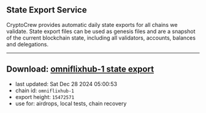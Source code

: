 ## State Export Service
CryptoCrew provides automatic daily state exports for all chains we validate. State export files can be used as genesis files and are a snapshot of the current blockchain state, including all validators, accounts, balances and delegations.

---
**Download: [omniflixhub-1 state export](https://dl-eu2.ccvalidators.com/SERVICE/omniflixhub/omniflixhub-1_export_15472571.json)**
---

- last updated: Sat Dec 28 2024 05:00:53
- chain id: `omniflixhub-1`
- export height: `15472571`
- use for: airdrops, local tests, chain recovery
